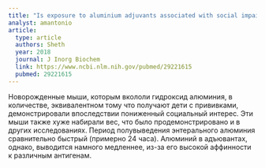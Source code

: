 ```yaml
---
title: "Is exposure to aluminium adjuvants associated with social impairments in mice? A pilot study"
analyst: amantonio
article:
  type: article
  authors: Sheth
  year: 2018
  journal: J Inorg Biochem
  link: https://www.ncbi.nlm.nih.gov/pubmed/29221615
  pubmed: 29221615
---
```


Новорожденные мыши, которым вкололи гидроксид алюминия, в количестве, эквивалентном тому что получают дети с прививками, демонстрировали впоследствии пониженный социальный интерес. Эти мыши также хуже набирали вес, что было продемонстрировано и в других исследованиях.
Период полувыведения энтерального алюминия сравнительно быстрый (примерно 24 часа). Алюминий в адъювантах, однако, выводится намного медленнее, из-за его высокой аффинности к различным антигенам.
